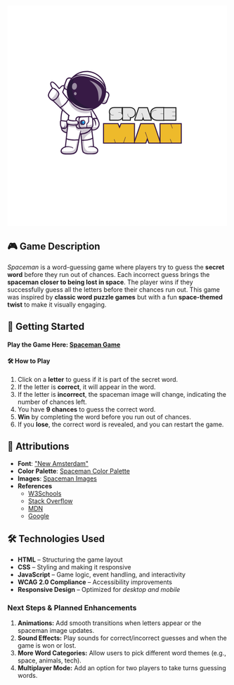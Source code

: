  
![spaceman](./images/spaceMan.png)

 ## 🎮 Game Description

*Spaceman* is a word-guessing game where players try to guess the **secret word** before they run out of chances. Each incorrect guess brings the **spaceman closer to being lost in space**. The player wins if they successfully guess all the letters before their chances run out.
This game was inspired by **classic word puzzle games** but with a fun **space-themed twist** to make it visually engaging.

## 🚀 Getting Started

#### Play the Game Here: [Spaceman Game](https://shakieraearvin.github.io/Spaceman-Game/)

#### 🛠 How to Play
1. Click on a **letter** to guess if it is part of the secret word.
2. If the letter is **correct**, it will appear in the word.
3. If the letter is **incorrect**, the spaceman image will change, indicating the number of chances left.
4. You have **9 chances** to guess the correct word.
5. **Win** by completing the word before you run out of chances.
6. If you **lose**, the correct word is revealed, and you can restart the game.


## 🔗 Attributions

* **Font**: ["New Amsterdam"](https://fonts.google.com/specimen/New+Amsterdam)
* **Color Palette**: [Spaceman Color Palette](https://paperheartdesign.com/blog/color-palette-awesome-space)
* **Images**: [Spaceman Images](https://www.freepik.com/free-photos-vectors/spaceman)
* **References** 
    * [W3Schools](https://www.w3schools.com/js/default.asp)
    * [Stack Overflow](https://stackoverflow.com/questions/6764961/change-an-image-with-onclick)
    * [MDN](http://MDN.com)
    * [Google](www.google.com)

## 🛠 Technologies Used

* **HTML** – Structuring the game layout
* **CSS** – Styling and making it responsive
* **JavaScript** – Game logic, event handling, and interactivity
* **WCAG 2.0 Compliance** – Accessibility improvements
* **Responsive Design** – Optimized for *desktop and mobile*

 ### Next Steps & Planned Enhancements

1. **Animations:** Add smooth transitions when letters appear or the spaceman image updates.
2. **Sound Effects:** Play sounds for correct/incorrect guesses and when the game is won or lost.
3. **More Word Categories:** Allow users to pick different word themes (e.g., space, animals, tech).
4. **Multiplayer Mode:** Add an option for two players to take turns guessing words.

